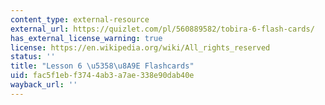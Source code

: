 ```yaml
---
content_type: external-resource
external_url: https://quizlet.com/pl/560889582/tobira-6-flash-cards/
has_external_license_warning: true
license: https://en.wikipedia.org/wiki/All_rights_reserved
status: ''
title: "Lesson 6 \u5358\u8A9E Flashcards"
uid: fac5f1eb-f374-4ab3-a7ae-338e90dab40e
wayback_url: ''
---
```

